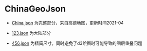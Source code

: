 # ChinaGeoJson

*  [China.json](./China.json) 为完整部分，来自高德地图，更新时间2021-04 

*  [123.json](./123.json) 为大陆部分 

*  [456.json](./456.json) 为精简尺寸，同时避免了d3绘图时可能导致的图层重叠问题 
